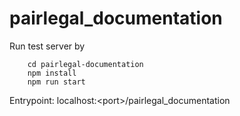 # pairlegal_documentation
Run test server by
```
    cd pairlegal-documentation
    npm install
    npm run start
```
Entrypoint: localhost:\<port\>/pairlegal_documentation

